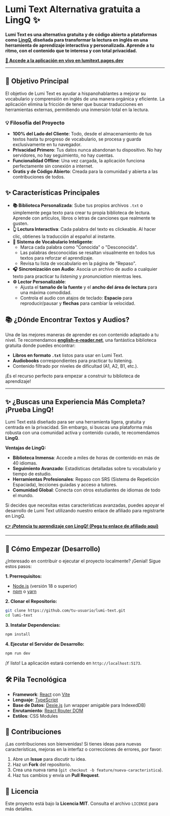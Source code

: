 # Lumi Text Alternativa gratuita a LingQ ✨

 <!-- Reemplazar con una captura de pantalla real -->

**Lumi Text es una alternativa gratuita y de código abierto a plataformas como [LingQ](https://www.lingq.com/), diseñada para transformar la lectura en inglés en una herramienta de aprendizaje interactiva y personalizada. Aprende a tu ritmo, con el contenido que te interesa y con total privacidad.**

**[🔗 Accede a la aplicación en vivo en lumitext.pages.dev](https://lumi-text.pages.dev/)**

---

## 🎯 Objetivo Principal

El objetivo de Lumi Text es ayudar a hispanohablantes a mejorar su vocabulario y comprensión en inglés de una manera orgánica y eficiente. La aplicación elimina la fricción de tener que buscar traducciones en herramientas externas, permitiendo una inmersión total en la lectura.

### 💡 Filosofía del Proyecto

- **100% del Lado del Cliente**: Todo, desde el almacenamiento de tus textos hasta tu progreso de vocabulario, se procesa y guarda exclusivamente en tu navegador.
- **Privacidad Primero**: Tus datos nunca abandonan tu dispositivo. No hay servidores, no hay seguimiento, no hay cuentas.
- **Funcionalidad Offline**: Una vez cargada, la aplicación funciona perfectamente sin conexión a internet.
- **Gratis y de Código Abierto**: Creada para la comunidad y abierta a las contribuciones de todos.

## ✨ Características Principales

- **📚 Biblioteca Personalizada**: Sube tus propios archivos `.txt` o simplemente pega texto para crear tu propia biblioteca de lectura. Aprende con artículos, libros o letras de canciones que realmente te gusten.
- **👆 Lectura Interactiva**: Cada palabra del texto es clickeable. Al hacer clic, obtienes la traducción al español al instante.
- **🧠 Sistema de Vocabulario Inteligente**:
  - Marca cada palabra como "Conocida" o "Desconocida".
  - Las palabras desconocidas se resaltan visualmente en todos tus textos para reforzar el aprendizaje.
  - Revisa tu lista de vocabulario en la página de "Repaso".
- **🎧 Sincronización con Audio**: Asocia un archivo de audio a cualquier texto para practicar tu _listening_ y _pronunciation_ mientras lees.
- **⚙️ Lector Personalizable**:
  - Ajusta el **tamaño de la fuente** y el **ancho del área de lectura** para una máxima comodidad.
  - Controla el audio con atajos de teclado: **Espacio** para reproducir/pausar y **flechas** para cambiar la velocidad.

## 📚 ¿Dónde Encontrar Textos y Audios?

Una de las mejores maneras de aprender es con contenido adaptado a tu nivel. Te recomendamos **[english-e-reader.net](https://english-e-reader.net/)**, una fantástica biblioteca gratuita donde puedes encontrar:

- **Libros en formato `.txt`** listos para usar en Lumi Text.
- **Audiobooks** correspondientes para practicar tu listening.
- Contenido filtrado por niveles de dificultad (A1, A2, B1, etc.).

¡Es el recurso perfecto para empezar a construir tu biblioteca de aprendizaje!

---

## ✨ ¿Buscas una Experiencia Más Completa? ¡Prueba LingQ!

Lumi Text está diseñado para ser una herramienta ligera, gratuita y centrada en la privacidad. Sin embargo, si buscas una plataforma más robusta con una comunidad activa y contenido curado, te recomendamos **LingQ**.

**Ventajas de LingQ:**

- **Biblioteca Inmensa**: Accede a miles de horas de contenido en más de 40 idiomas.
- **Seguimiento Avanzado**: Estadísticas detalladas sobre tu vocabulario y tiempo de estudio.
- **Herramientas Profesionales**: Repaso con SRS (Sistema de Repetición Espaciada), lecciones guiadas y acceso a tutores.
- **Comunidad Global**: Conecta con otros estudiantes de idiomas de todo el mundo.

Si decides que necesitas estas características avanzadas, puedes apoyar el desarrollo de Lumi Text utilizando nuestro enlace de afiliado para registrarte en LingQ.

**[👉 ¡Potencia tu aprendizaje con LingQ! (Pega tu enlace de afiliado aquí)](https://www.lingq.com/)**

---

## 🚀 Cómo Empezar (Desarrollo)

¿Interesado en contribuir o ejecutar el proyecto localmente? ¡Genial! Sigue estos pasos:

**1. Prerrequisitos:**

- [Node.js](https://nodejs.org/) (versión 18 o superior)
- [npm](https://www.npmjs.com/) o [yarn](https://yarnpkg.com/)

**2. Clonar el Repositorio:**

```bash
git clone https://github.com/tu-usuario/lumi-text.git
cd lumi-text
```

**3. Instalar Dependencias:**

```bash
npm install
```

**4. Ejecutar el Servidor de Desarrollo:**

```bash
npm run dev
```

¡Y listo! La aplicación estará corriendo en `http://localhost:5173`.

## 🛠️ Pila Tecnológica

- **Framework**: [React](https://reactjs.org/) con [Vite](https://vitejs.dev/)
- **Lenguaje**: [TypeScript](https://www.typescriptlang.org/)
- **Base de Datos**: [Dexie.js](https://dexie.org/) (un wrapper amigable para IndexedDB)
- **Enrutamiento**: [React Router DOM](https://reactrouter.com/)
- **Estilos**: CSS Modules

## 🤝 Contribuciones

¡Las contribuciones son bienvenidas! Si tienes ideas para nuevas características, mejoras en la interfaz o correcciones de errores, por favor:

1.  Abre un **Issue** para discutir tu idea.
2.  Haz un **Fork** del repositorio.
3.  Crea una nueva rama (`git checkout -b feature/nueva-caracteristica`).
4.  Haz tus cambios y envía un **Pull Request**.

## 📄 Licencia

Este proyecto está bajo la **Licencia MIT**. Consulta el archivo `LICENSE` para más detalles.
